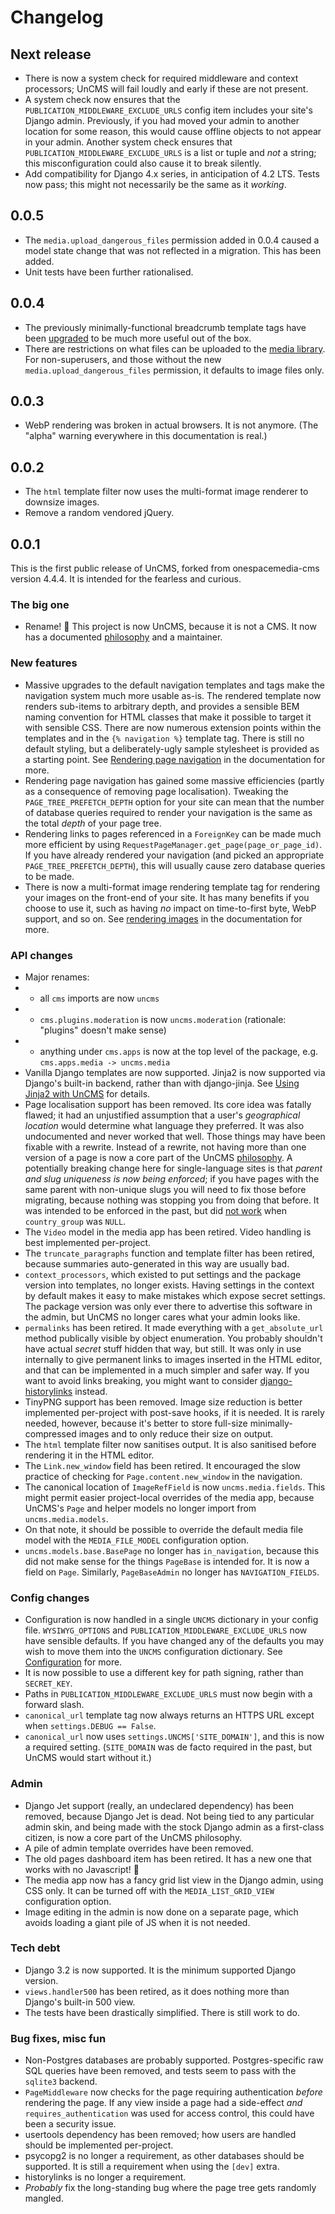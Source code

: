 # Changelog

## Next release

* There is now a system check for required middleware and context processors; UnCMS will fail loudly and early if these are not present.
* A system check now ensures that the `PUBLICATION_MIDDLEWARE_EXCLUDE_URLS` config item includes your site's Django admin. Previously, if you had moved your admin to another location for some reason, this would cause offline objects to not appear in your admin. Another system check ensures that `PUBLICATION_MIDDLEWARE_EXCLUDE_URLS` is a list or tuple and _not_ a string; this misconfiguration could also cause it to break silently.
* Add compatibility for Django 4.x series, in anticipation of 4.2 LTS. Tests now pass; this might not necessarily be the same as it _working_.

## 0.0.5

* The `media.upload_dangerous_files` permission added in 0.0.4 caused a model state change that was not reflected in a migration. This has been added.
* Unit tests have been further rationalised.

## 0.0.4

* The previously minimally-functional breadcrumb template tags have been [upgraded](rendering-breadcrumbs.md) to be much more useful out of the box.
* There are restrictions on what files can be uploaded to the [media library](media-app.md). For non-superusers, and those without the new `media.upload_dangerous_files` permission, it defaults to image files only.

## 0.0.3

* WebP rendering was broken in actual browsers. It is not anymore. (The "alpha" warning everywhere in this documentation is real.)

## 0.0.2

* The `html` template filter now uses the multi-format image renderer to downsize images.
* Remove a random vendored jQuery.

## 0.0.1

This is the first public release of UnCMS, forked from onespacemedia-cms version 4.4.4.
It is intended for the fearless and curious.

### The big one

* Rename! 🥳 This project is now UnCMS, because it is not a CMS. It now has a documented [philosophy](philosophy.md) and a maintainer.

### New features

* Massive upgrades to the default navigation templates and tags make the navigation system much more usable as-is. The rendered template now renders sub-items to arbitrary depth, and provides a sensible BEM naming convention for HTML classes that make it possible to target it with sensible CSS. There are now numerous extension points within the templates and in the `{% navigation %}` template tag. There is still no default styling, but a deliberately-ugly sample stylesheet is provided as a starting point. See [Rendering page navigation](rendering-navigation.md) in the documentation for more.
* Rendering page navigation has gained some massive efficiencies (partly as a consequence of removing page localisation). Tweaking the `PAGE_TREE_PREFETCH_DEPTH` option for your site can mean that the number of database queries required to render your navigation is the same as the total _depth_ of your page tree.
* Rendering links to pages referenced in a `ForeignKey` can be made much more efficient by using `RequestPageManager.get_page(page_or_page_id)`. If you have already rendered your navigation (and picked an appropriate `PAGE_TREE_PREFETCH_DEPTH`), this will usually cause zero database queries to be made.
* There is now a multi-format image rendering template tag for rendering your images on the front-end of your site. It has many benefits if you choose to use it, such as having _no_ impact on time-to-first byte, WebP support, and so on. See [rendering images](rendering-images.md) in the documentation for more.

### API changes

* Major renames:
* * all `cms` imports are now `uncms`
* * `cms.plugins.moderation` is now `uncms.moderation` (rationale: "plugins" doesn't make sense)
* * anything under `cms.apps` is now at the top level of the package, e.g. `cms.apps.media -> uncms.media`
* Vanilla Django templates are now supported. Jinja2 is now supported via Django's built-in backend, rather than with django-jinja. See [Using Jinja2 with UnCMS](using-jinja2.md) for details.
* Page localisation support has been removed. Its core idea was fatally flawed; it had an unjustified assumption that a user's _geographical location_ would determine what language they preferred. It was also undocumented and never worked that well. Those things may have been fixable with a rewrite. Instead of a rewrite, not having more than one version of a page is now a core part of the UnCMS [philosophy](philosophy.md). A potentially breaking change here for single-language sites is that _parent and slug uniqueness is now being enforced_; if you have pages with the same parent with non-unique slugs you will need to fix those before migrating, because nothing was stopping you from doing that before. It was intended to be enforced in the past, but did [not work](https://github.com/onespacemedia/cms/issues/180#issuecomment-537069865) when `country_group` was `NULL`.
* The `Video` model in the media app has been retired. Video handling is best implemented per-project.
* The `truncate_paragraphs` function and template filter has been retired, because summaries auto-generated in this way are usually bad.
* `context_processors`, which existed to put settings and the package version into templates, no longer exists. Having settings in the context by default makes it easy to make mistakes which expose secret settings. The package version was only ever there to advertise this software in the admin, but UnCMS no longer cares what your admin looks like.
* `permalinks` has been retired. It made everything with a `get_absolute_url` method publically visible by object enumeration. You probably shouldn't have actual _secret_ stuff hidden that way, but still. It was only in use internally to give permanent links to images inserted in the HTML editor, and that can be implemented in a much simpler and safer way. If you want to avoid links breaking, you might want to consider [django-historylinks](https://github.com/etianen/django-historylinks) instead.
* TinyPNG support has been removed. Image size reduction is better implemented per-project with post-save hooks, if it is needed. It is rarely needed, however, because it's better to store full-size minimally-compressed images and to only reduce their size on output.
* The `html` template filter now sanitises output. It is also sanitised before rendering it in the HTML editor.
* The `Link.new_window` field has been retired. It encouraged the slow practice of checking for `Page.content.new_window` in the navigation.
* The canonical location of `ImageRefField` is now `uncms.media.fields`. This might permit easier project-local overrides of the media app, because UnCMS's `Page` and helper models no longer import from `uncms.media.models`.
* On that note, it should be possible to override the default media file model with the `MEDIA_FILE_MODEL` configuration option.
* `uncms.models.base.BasePage` no longer has `in_navigation`, because this did not make sense for the things `PageBase` is intended for. It is now a field on `Page`. Similarly, `PageBaseAdmin` no longer has `NAVIGATION_FIELDS`.

### Config changes

* Configuration is now handled in a single `UNCMS` dictionary in your config file. `WYSIWYG_OPTIONS` and `PUBLICATION_MIDDLEWARE_EXCLUDE_URLS` now have sensible defaults. If you have changed any of the defaults you may wish to move them into the `UNCMS` configuration dictionary. See [Configuration](configuration.md) for more.
* It is now possible to use a different key for path signing, rather than `SECRET_KEY`.
* Paths in `PUBLICATION_MIDDLEWARE_EXCLUDE_URLS` must now begin with a forward slash.
* `canonical_url` template tag now always returns an HTTPS URL except when `settings.DEBUG == False`.
* `canonical_url` now uses `settings.UNCMS['SITE_DOMAIN']`, and this is now a required setting. (`SITE_DOMAIN` was de facto required in the past, but UnCMS would start without it.)

### Admin

* Django Jet support (really, an undeclared dependency) has been removed, because Django Jet is dead. Not being tied to any particular admin skin, and being made with the stock Django admin as a first-class citizen, is now a core part of the UnCMS philosophy.
* A pile of admin template overrides have been removed.
* The old pages dashboard item has been retired. It has a new one that works with no Javascript! 🎉
* The media app now has a fancy grid list view in the Django admin, using CSS only. It can be turned off with the `MEDIA_LIST_GRID_VIEW` configuration option.
* Image editing in the admin is now done on a separate page, which avoids loading a giant pile of JS when it is not needed.

### Tech debt

* Django 3.2 is now supported. It is the minimum supported Django version.
* `views.handler500` has been retired, as it does nothing more than Django's built-in 500 view.
* The tests have been drastically simplified. There is still work to do.

### Bug fixes, misc fun

* Non-Postgres databases are probably supported. Postgres-specific raw SQL queries have been removed, and tests seem to pass with the `sqlite3` backend.
* `PageMiddleware` now checks for the page requiring authentication _before_ rendering the page. If any view inside a page had a side-effect _and_ `requires_authentication` was used for access control, this could have been a security issue.
* usertools dependency has been removed; how users are handled should be implemented per-project.
* psycopg2 is no longer a requirement, as other databases should be supported. It is still a requirement when using the `[dev]` extra.
* historylinks is no longer a requirement.
* _Probably_ fix the long-standing bug where the page tree gets randomly mangled.
